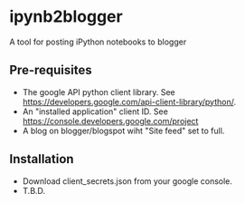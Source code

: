 # ipynb2blogger

A tool for posting iPython notebooks to blogger

## Pre-requisites

- The google API python client library. See https://developers.google.com/api-client-library/python/.
- An "installed application" client ID. See https://console.developers.google.com/project
- A blog on blogger/blogspot wiht "Site feed" set to full.

## Installation

- Download client_secrets.json from your google console.
- T.B.D.
